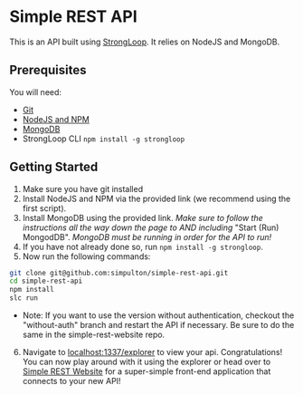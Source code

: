 # Simple REST API
This is an API built using [StrongLoop](http://strongloop.com/). It relies on NodeJS and MongoDB.

## Prerequisites
You will need:
* [Git](http://git-scm.com/)
* [NodeJS and NPM](https://gist.github.com/isaacs/579814)
* [MongoDB](http://docs.mongodb.org/manual/installation/)
* StrongLoop CLI `npm install -g strongloop`

## Getting Started
1. Make sure you have git installed
2. Install NodeJS and NPM via the provided link (we recommend using the first script).
3. Install MongoDB using the provided link. *Make sure to follow the instructions  all the way down the page to AND including* "Start (Run) MongodDB". *MongoDB must be running in order for the API to run!*
4. If you have not already done so, run `npm install -g strongloop`.
5. Now run the following commands:

  ```bash
  git clone git@github.com:simpulton/simple-rest-api.git
  cd simple-rest-api
  npm install
  slc run
  ```
  * Note: If you want to use the version without authentication, checkout the "without-auth" branch and restart the API if necessary. Be sure to do the same in the simple-rest-website repo.
  
6. Navigate to [localhost:1337/explorer](http://localhost:1337/explorer) to view your api. Congratulations! You can now play around with it using the explorer or head over to [Simple REST Website](https://github.com/simpulton/simple-rest-website) for a super-simple front-end application that connects to your new API!
